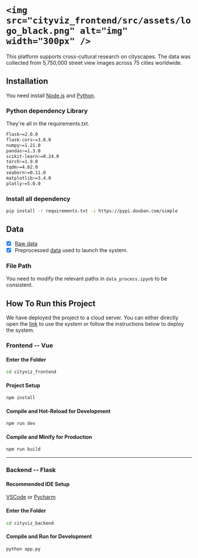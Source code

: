 <!-- # CityViz -->

# `<img src="cityviz_frontend/src/assets/logo_black.png" alt="img" width="300px" />`

<!-- ![这是一张图片](cityviz_frontend/src/assets/logo_black.png) -->

<!-- <img src="cityviz_frontend/src/assets/logo_black.png" alt="img" width="200px" /> -->

This platform supports cross-cultural research on cityscapes. The data was collected from 5,750,000 street view images across 75 cities worldwide.

## Installation

You need install [Node.js](http://nodejs.cn/download/) and [Python](https://www.python.org/).

### Python dependency Library

They're all in the requirements.txt.

```sh
Flask>=2.0.0
flask-cors>=3.0.0
numpy>=1.21.0
pandas>=1.3.0
scikit-learn>=0.24.0
torch>=1.9.0
tqdm>=4.62.0
seaborn>=0.11.0
matplotlib>=3.4.0
plotly>=5.0.0
```

### Install all dependency

```sh
pip install -r requirements.txt -i https://pypi.douban.com/simple
```

## Data

- [X] [Raw data](https://osf.io/znhcs/?view_only=b7bea46e894f402abcb7672ede288b39)
- [X] Preprocessed [data](cityviz_backend/data) used to launch the system.

### File Path

<!-- You need to put `imdb_vis30k`, `imdb_Beagle` and `data2vis_imdb` in `/Frontend/src/assets/static/`. -->

You need to modify the relevant paths in `data_process.ipynb` to be consistent.

## How To Run this Project

We have deployed the project to a cloud server. You can either directly open the [link](http://47.120.10.244:5173/) to use the system or follow the instructions below to deploy the system.

### Frontend -- Vue

#### Enter the Folder

```sh
cd cityviz_frontend
```

#### Project Setup

```sh
npm install
```

#### Compile and Hot-Reload for Development

```sh
npm run dev
```

#### Compile and Minify for Production

```sh
npm run build
```

---

### Backend -- Flask

#### Recommended IDE Setup

[VSCode](https://code.visualstudio.com/) or [Pycharm](https://www.jetbrains.com/pycharm/download/#section=windows)

#### Enter the Folder

```sh
cd cityviz_backend
```

#### Compile and Run for Development

```sh
python app.py
```
